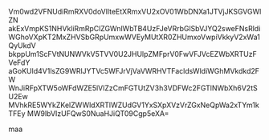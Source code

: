Vm0wd2VFNUdiRmRXV0doVllteEtXRmxVU2xOV01WbDNXa1JTVjJKSGVGWlZN
akExVmpKS1NHVkliRmRpClZGWnlWbTB4UzFJeVRrbGlSbVJYQ2sweFNsRldi
WGhoVXpKT2MxZHVSbGRpUmxwWVEyMUtXR0ZHUmxoVwpiVkkyV2xWa1QyUkdV
bkppUm1ScFVtNUNWVkV5TVV0U2JHUlpZMFprV0FwVFJVcEZWbXRTUzFVeFdY
aGoKUld4V1lsZG9WRlJYTVc5WFJrVjVaVWRHVTFacldsWldiWGhMVkdkd2FW
WnJiRFpXTW5oWFdWZE5lVlZzCmFGTUtZV3h3VDFWc2FGTlNWbXh6V2tSU2Ew
MVhkRE5WYkZKelZWWldXRTlWZUdGV1YxSXpXVzVrZGxNeQpWa2xTYm1kTFEy
MW9lbVIzUFQwS0NuaHJiQT09Cgp5eXA=

maa